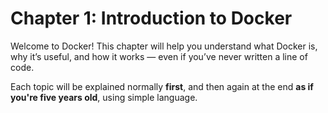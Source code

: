 # Chapter 1: Introduction to Docker

Welcome to Docker! This chapter will help you understand what Docker is, why it’s useful, and how it works — even if you’ve never written a line of code.

Each topic will be explained normally **first**, and then again at the end **as if you're five years old**, using simple language.
